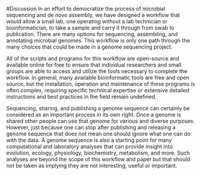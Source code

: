 #Discussion
In an effort to democratize the process of microbial sequencing and de novo assembly, we have designed a workflow that would allow a small lab, one operating without a lab technician or bioinformatician, to take a sample and carry it through from swab to publication. There are many options for sequencing, assembling, and annotating microbial genomes.  This workflow is only one path through the many choices that could be made in a genome sequencing project. 

All of the scripts and programs for this workflow are open-source and available online for free to ensure that individual researchers and small groups are able to access and utilize the tools necessary to complete the workflow. In general, many available bioinformatic tools are free and open source, but the installation, operation and maintenance of these programs is often complex, requiring specific technical expertise or extensive detailed instructions and best practices in the field remain undefined.

Sequencing, sharing, and publishing a genome sequence can certainly be considered as an important process in its own right.  Once a genome is shared other people can use that genome for various and diverse purposes.  However, just because one can stop after publishing and releasing a genome sequence that does not mean one should ignore what one can do with the data.  A genome sequence is also a starting point for many computational and laboratory analyses that can provide insight into evolution, ecology, physiology, biochemistry, metabolism, and more.  Such analyses are beyond the scope of this workflow and paper but that should not be taken as implying they are not interesting, useful or important.  


